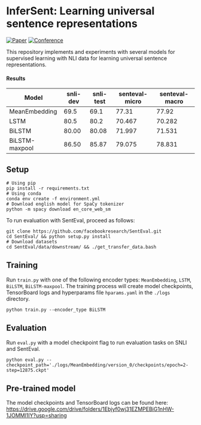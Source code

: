 # InferSent: Learning universal sentence representations

[![Paper](http://img.shields.io/badge/paper-arxiv.1705.02364-B31B1B.svg)](https://arxiv.org/abs/1705.02364)
[![Conference](http://img.shields.io/badge/EMNLP-2017-4b44ce.svg)](https://www.aclweb.org/anthology/events/emnlp-2017/)

This repository implements and experiments with several models for supervised learning with NLI data for learning universal sentence representations.
#### Results

| Model          | snli-dev | snli-test | senteval-micro | senteval-macro |
|----------------|----------|-----------|----------------|----------------|
| MeanEmbedding  | 69.5     | 69.1      | 77.31          | 77.92          |
| LSTM           | 80.5     | 80.2      | 70.467         | 70.282         |
| BiLSTM         | 80.00    | 80.08     | 71.997         | 71.531         |
| BiLSTM-maxpool | 86.50    | 85.87     | 79.075         | 78.831         |


## Setup

```shell
# Using pip
pip install -r requirements.txt
# Using conda
conda env create -f environment.yml
# Download english model for SpaCy tokenizer
python -m spacy download en_core_web_sm

```

To run evaluation with SentEval, proceed as follows:

```shell
git clone https://github.com/facebookresearch/SentEval.git
cd SentEval/ && python setup.py install
# Download datasets
cd SentEval/data/downstream/ && ./get_transfer_data.bash
```
## Training

Run `train.py` with one of the following encoder types: `MeanEmbedding`, `LSTM`, `BiLSTM`, `BiLSTM-maxpool`. The training process will create model checkpoints, TensorBoard logs and hyperparams file `hparams.yaml` in the `./logs` directory.

```shell
python train.py --encoder_type BiLSTM 
```

## Evaluation

Run `eval.py` with a model checkpoint flag to run evaluation tasks on SNLI and SentEval.

```shell
python eval.py --checkpoint_path='./logs/MeanEmbedding/version_0/checkpoints/epoch=2-step=12875.ckpt'
```

## Pre-trained model

The model checkpoints and TensorBoard logs can be found here: https://drive.google.com/drive/folders/1Ebjyf0wj31EZMPEBiG1nHW-1JOMMl1IY?usp=sharing